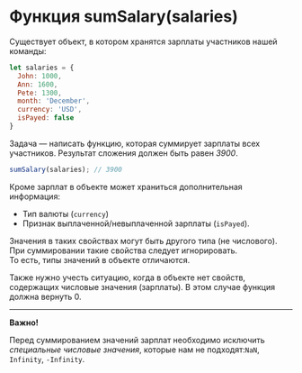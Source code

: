 # Функция sumSalary(salaries)

Существует объект, в котором хранятся зарплаты участников нашей команды:
```js
let salaries = {
  John: 1000,
  Ann: 1600,
  Pete: 1300,
  month: 'December',
  currency: 'USD',
  isPayed: false
}
```

Задача — написать функцию, которая суммирует зарплаты всех участников. Результат сложения должен быть равен *3900*.

```js
sumSalary(salaries); // 3900
```

Кроме зарплат в объекте может храниться дополнительная информация:
* Тип валюты (`currency`) 
* Признак выплаченной/невыплаченной зарплаты (`isPayed`).

Значения в таких свойствах могут быть другого типа (не числового). 
При суммировании такие свойства следует игнорировать.  
То есть, типы значений в объекте отличаются. 

Также нужно учесть ситуацию, когда в объекте нет свойств, содержащих числовые значения (зарплаты). В этом случае функция должна вернуть 0.
***
__Важно!__

Перед суммированием значений зарплат необходимо исключить *специальные числовые значения*, которые нам не подходят:`NaN`, `Infinity`, `-Infinity`.
